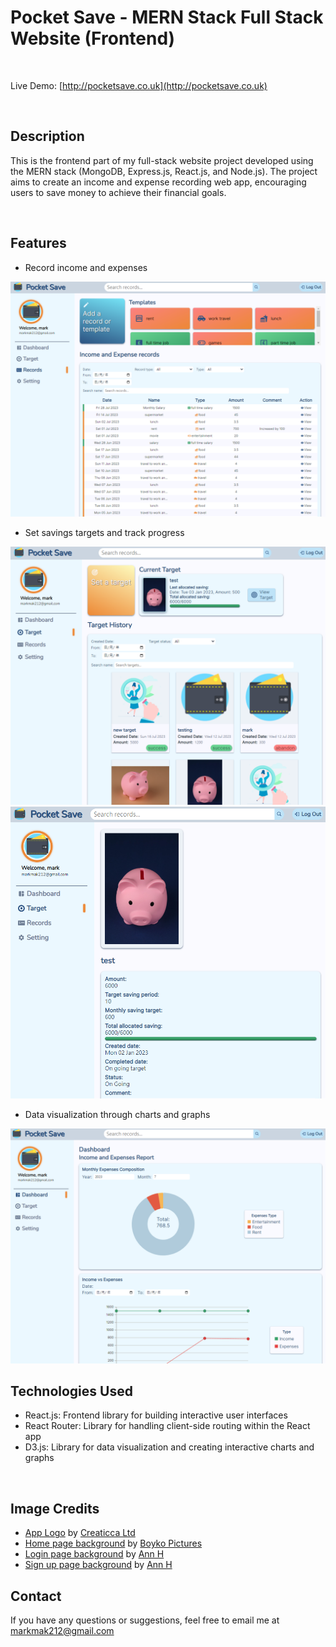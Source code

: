 # Pocket Save - MERN Stack Full Stack Website (Frontend)

<br>

Live Demo: [http://pocketsave.co.uk](http://pocketsave.co.uk)

<br>

## Description

This is the frontend part of my full-stack website project developed using the MERN stack (MongoDB, Express.js, React.js, and Node.js). The project aims to create an income and expense recording web app, encouraging users to save money to achieve their financial goals.

<br>

## Features

- Record income and expenses

<img src="https://raw.githubusercontent.com/markmak/pocketSaveBackend/main/public/image/records.png" alt="records" width="700px" />

- Set savings targets and track progress

<img src="https://raw.githubusercontent.com/markmak/pocketSaveBackend/main/public/image/targets.png" alt="targets" width="700px" />

<img src="https://raw.githubusercontent.com/markmak/pocketSaveBackend/main/public/image/singleTarget.png" alt="single target" width="700px" />

- Data visualization through charts and graphs

<img src="https://raw.githubusercontent.com/markmak/pocketSaveBackend/main/public/image/dashboard.png" alt="dashboard" width="700px" />

<br>

## Technologies Used

- React.js: Frontend library for building interactive user interfaces
- React Router: Library for handling client-side routing within the React app
- D3.js: Library for data visualization and creating interactive charts and graphs

<br>

## Image Credits

- [App Logo](https://www.iconfinder.com/icons/2250033/cash_fees_money_purse_shop_spend_wallet_icon) by [Creaticca Ltd](https://www.iconfinder.com/bendavis)
- [Home page background](https://www.iconfinder.com/icons/8233826/hr_candidate_search_job_icon) by [Boyko Pictures](https://www.iconfinder.com/Boyko.pictures)
- [Login page background](https://www.pexels.com/photo/photo-of-a-pink-piggy-bank-11933549/) by [Ann H](https://www.pexels.com/@ann-h-45017/)
- [Sign up page background](https://www.pexels.com/zh-tw/photo/11933676/) by [Ann H](https://www.pexels.com/@ann-h-45017/)

## Contact

If you have any questions or suggestions, feel free to email me at [markmak212@gmail.com](mailto:markmak212@gmail.com)
